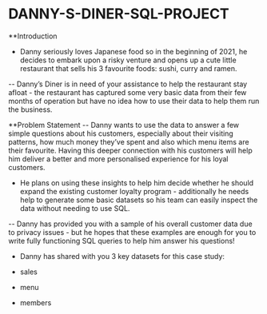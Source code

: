 # DANNY-S-DINER-SQL-PROJECT
**Introduction
- Danny seriously loves Japanese food so in the beginning of 2021, he decides to embark upon a risky venture and opens up a cute little restaurant that sells his 3 favourite foods: sushi, curry and ramen.

-- Danny’s Diner is in need of your assistance to help the restaurant stay afloat - the restaurant has captured some very basic data from their few months of operation but have no idea how to use their data to help them run the business.

**Problem Statement
-- Danny wants to use the data to answer a few simple questions about his customers, especially about their visiting patterns, how much money they’ve spent and also which menu items are their favourite. Having this deeper connection with his customers will help him deliver a better and more personalised experience for his loyal customers.

  - He plans on using these insights to help him decide whether he should expand the existing customer loyalty program - additionally he needs help to generate some basic datasets so his team can easily inspect the data without needing to use SQL.

-- Danny has provided you with a sample of his overall customer data due to privacy issues - but he hopes that these examples are enough for you to write fully functioning SQL queries to help him answer his questions!

- Danny has shared with you 3 key datasets for this case study:

- sales
- menu
- members
